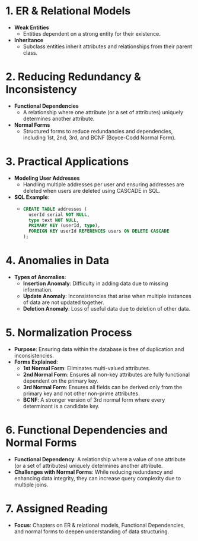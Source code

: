 # 1. ER & Relational Models
- **Weak Entities**
  - Entities dependent on a strong entity for their existence.
- **Inheritance**
  - Subclass entities inherit attributes and relationships from their parent class.

# 2. Reducing Redundancy & Inconsistency
- **Functional Dependencies**
  - A relationship where one attribute (or a set of attributes) uniquely determines another attribute.
- **Normal Forms**
  - Structured forms to reduce redundancies and dependencies, including 1st, 2nd, 3rd, and BCNF (Boyce-Codd Normal Form).

# 3. Practical Applications
- **Modeling User Addresses**
  - Handling multiple addresses per user and ensuring addresses are deleted when users are deleted using CASCADE in SQL.
- **SQL Example**:
    - ```sql
      CREATE TABLE addresses (
        userId serial NOT NULL,
        type text NOT NULL,
        PRIMARY KEY (userId, type),
        FOREIGN KEY userId REFERENCES users ON DELETE CASCADE
      );
      ```

# 4. Anomalies in Data
- **Types of Anomalies**:
    - **Insertion Anomaly**: Difficulty in adding data due to missing information.
    - **Update Anomaly**: Inconsistencies that arise when multiple instances of data are not updated together.
    - **Deletion Anomaly**: Loss of useful data due to deletion of other data.

# 5. Normalization Process
- **Purpose**: Ensuring data within the database is free of duplication and inconsistencies.
- **Forms Explained**:
    - **1st Normal Form**: Eliminates multi-valued attributes.
    - **2nd Normal Form**: Ensures all non-key attributes are fully functional dependent on the primary key.
    - **3rd Normal Form**: Ensures all fields can be derived only from the primary key and not other non-prime attributes.
    - **BCNF**: A stronger version of 3rd normal form where every determinant is a candidate key.

# 6. Functional Dependencies and Normal Forms
- **Functional Dependency**: A relationship where a value of one attribute (or a set of attributes) uniquely determines another attribute.
- **Challenges with Normal Forms**: While reducing redundancy and enhancing data integrity, they can increase query complexity due to multiple joins.

# 7. Assigned Reading
- **Focus**: Chapters on ER & relational models, Functional Dependencies, and normal forms to deepen understanding of data structuring.
